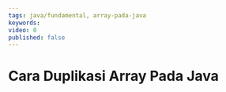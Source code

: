 ```yaml
---
tags: java/fundamental, array-pada-java
keywords: 
video: 0
published: false
---
```

# Cara Duplikasi Array Pada Java

